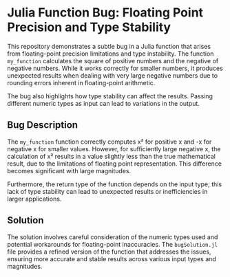 # Julia Function Bug: Floating Point Precision and Type Stability

This repository demonstrates a subtle bug in a Julia function that arises from floating-point precision limitations and type instability. The function `my_function` calculates the square of positive numbers and the negative of negative numbers. While it works correctly for smaller numbers, it produces unexpected results when dealing with very large negative numbers due to rounding errors inherent in floating-point arithmetic.

The bug also highlights how type stability can affect the results. Passing different numeric types as input can lead to variations in the output.

## Bug Description

The `my_function` function correctly computes x² for positive x and -x for negative x for smaller values.  However, for sufficiently large negative x, the calculation of x² results in a value slightly less than the true mathematical result, due to the limitations of floating point representation. This difference becomes significant with large magnitudes.

Furthermore, the return type of the function depends on the input type; this lack of type stability can lead to unexpected results or inefficiencies in larger applications.

## Solution

The solution involves careful consideration of the numeric types used and potential workarounds for floating-point inaccuracies.  The `bugSolution.jl` file provides a refined version of the function that addresses the issues, ensuring more accurate and stable results across various input types and magnitudes.